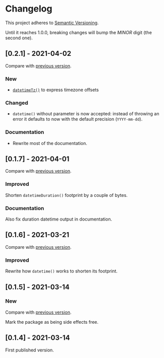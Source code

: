 # Changelog

This project adheres to [Semantic Versioning](https://semver.org/spec/v2.0.0.html).

Until it reaches 1.0.0, breaking changes will bump the _MINOR_ digit (the second one).

## [0.2.1] - 2021-04-02

Compare with [previous version](https://github.com/meduzen/datetime-attribute/compare/0.1.7...0.2.1).

### New

- [`datetimeTz()`](https://github.com/meduzen/datetime-attribute#expressing-timezone-offsets-with-datetimetz) to express timezone offsets

### Changed

- `datetime()` without parameter is now accepted: instead of throwing an error it defaults to now with the default precision (`YYYY-mm-dd`).

### Documentation

- Rewrite most of the documentation.

## [0.1.7] - 2021-04-01

Compare with [previous version](https://github.com/meduzen/datetime-attribute/compare/0.1.6...0.1.7).

### Improved

Shorten `datetimeDuration()` footprint by a couple of bytes.

### Documentation

Also fix duration datetime output in documentation.

## [0.1.6] - 2021-03-21

Compare with [previous version](https://github.com/meduzen/datetime-attribute/compare/0.1.5...0.1.6).

### Improved

Rewrite how `datetime()` works to shorten its footprint.

## [0.1.5] - 2021-03-14

### New

Compare with [previous version](https://github.com/meduzen/datetime-attribute/compare/0.1.4...0.1.5).

Mark the package as being side effects free.

## [0.1.4] - 2021-03-14

First published version.
